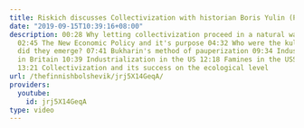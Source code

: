 ```yaml
---
title: Riskich discusses Collectivization with historian Boris Yulin (PART 2)
date: "2019-09-15T10:39:16+08:00"
description: 00:28 Why letting collectivization proceed in a natural way was unacceptable
  02:45 The New Economic Policy and it's purpose 04:32 Who were the kulaks and how
  did they emerge? 07:41 Bukharin's method of pauperization 09:34 Industrializaion
  in Britain 10:39 Industrialization in the US 12:18 Famines in the USSR and the USA
  13:21 Collectivization and its success on the ecological level
url: /thefinnishbolshevik/jrj5X14GeqA/
providers:
  youtube:
    id: jrj5X14GeqA
type: video
---
```

